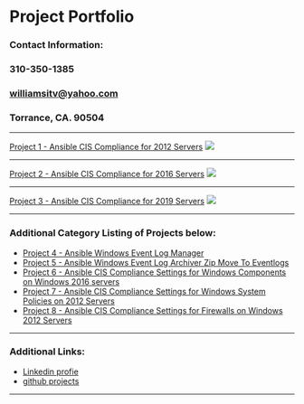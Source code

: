 # Project Portfolio
### Contact Information:
### 310-350-1385
### williamsitv@yahoo.com
### Torrance, CA. 90504

---

[Project 1 - Ansible CIS Compliance for 2012 Servers](https://github.com/rwilliam4444/ansible-collection-compliance-windows-2012)
<img src="images/dummy_thumbnail.jpg?raw=true"/>

---
[Project 2 - Ansible CIS Compliance for 2016 Servers](https://github.com/rwilliam4444/ansible-collection-compliance-windows-2016)
<img src="images/dummy_thumbnail.jpg?raw=true"/>

---
[Project 3 - Ansible CIS Compliance for 2019 Servers](https://github.com/rwilliam4444/ansible-collection-compliance-windows-2019)
<img src="images/dummy_thumbnail.jpg?raw=true"/>


---

### Additional Category Listing of Projects below:

- [Project 4 - Ansible Windows Event Log Manager](https://github.com/rwilliam4444/ansible-role-windows-event-log-manager)
- [Project 5 - Ansible Windows Event Log Archiver Zip Move To Eventlogs](https://github.com/rwilliam4444/ansible-role-event-log-archiver-zip-move-to-eventlogs-folder)
- [Project 6 - Ansible CIS Compliance Settings for Windows Components on Windows 2016 servers](https://github.com/rwilliam4444/ansible-role-compliance-windows-windows-components-policy-2016)
- [Project 7 - Ansible CIS Compliance Settings for Windows System Policies on 2012 Servers](https://github.com/rwilliam4444/ansible-role-compliance-windows-system-policy-2012)
- [Project 8 - Ansible CIS Compliance Settings for Firewalls on Windows 2012 Servers](https://github.com/rwilliam4444/ansible-role-compliance-windows-firewall-policy-2012)

---

### Additional Links:

- [Linkedin profie](https://www.linkedin.com/in/richmwilliams/)
- [github projects](https://rwilliam4444.github.io/Projects/)

---

